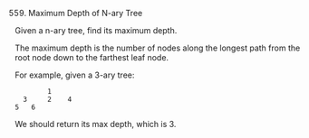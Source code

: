 559. Maximum Depth of N-ary Tree

Given a n-ary tree, find its maximum depth.

The maximum depth is the number of nodes along the longest path from the root node down to the farthest leaf node.

For example, given a 3-ary tree:

```
        1
  3     2    4
5   6

```


 

We should return its max depth, which is 3.

 
